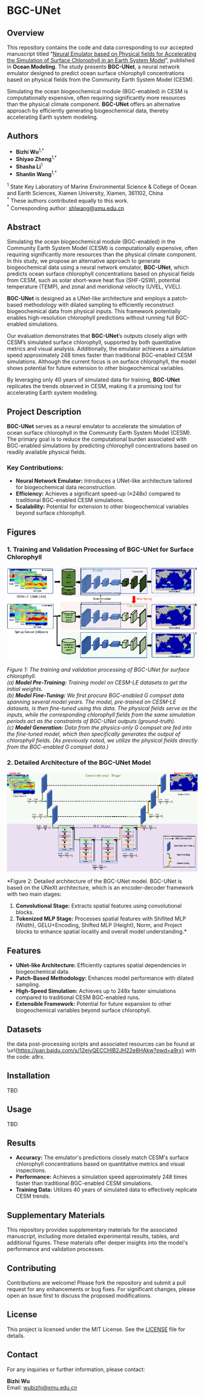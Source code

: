 # BGC-UNet

## Overview

This repository contains the code and data corresponding to our accepted manuscript titled “[Neural Emulator based on Physical fields for Accelerating the Simulation of Surface Chlorophyll in an Earth System Model](#)”, published in **Ocean Modeling**. The study presents **BGC-UNet**, a neural network emulator designed to predict ocean surface chlorophyll concentrations based on physical fields from the Community Earth System Model (CESM).

Simulating the ocean biogeochemical module (BGC-enabled) in CESM is computationally expensive, often requiring significantly more resources than the physical climate component. **BGC-UNet** offers an alternative approach by efficiently generating biogeochemical data, thereby accelerating Earth system modeling.

## Authors

- **Bizhi Wu**<sup>1,†</sup>
- **Shiyao Zheng**<sup>1,†</sup>
- **Shasha Li**<sup>1</sup>
- **Shanlin Wang**<sup>1,*</sup>

<sup>1</sup> State Key Laboratory of Marine Environmental Science & College of Ocean and Earth Sciences, Xiamen University, Xiamen, 361102, China  
<sup>†</sup> These authors contributed equally to this work.  
<sup>*</sup> Corresponding author: shlwang@xmu.edu.cn

## Abstract

Simulating the ocean biogeochemical module (BGC-enabled) in the Community Earth System Model (CESM) is computationally expensive, often requiring significantly more resources than the physical climate component. In this study, we propose an alternative approach to generate biogeochemical data using a neural network emulator, **BGC-UNet**, which predicts ocean surface chlorophyll concentrations based on physical fields from CESM, such as solar short-wave heat flux (SHF-QSW), potential temperature (TEMP), and zonal and meridional velocity (UVEL, VVEL).

**BGC-UNet** is designed as a UNet-like architecture and employs a patch-based methodology with dilated sampling to efficiently reconstruct biogeochemical data from physical inputs. This framework potentially enables high-resolution chlorophyll predictions without running full BGC-enabled simulations.

Our evaluation demonstrates that **BGC-UNet**’s outputs closely align with CESM’s simulated surface chlorophyll, supported by both quantitative metrics and visual analysis. Additionally, the emulator achieves a simulation speed approximately 248 times faster than traditional BGC-enabled CESM simulations. Although the current focus is on surface chlorophyll, the model shows potential for future extension to other biogeochemical variables.

By leveraging only 40 years of simulated data for training, **BGC-UNet** replicates the trends observed in CESM, making it a promising tool for accelerating Earth system modeling.

## Project Description

**BGC-UNet** serves as a neural emulator to accelerate the simulation of ocean surface chlorophyll in the Community Earth System Model (CESM). The primary goal is to reduce the computational burden associated with BGC-enabled simulations by predicting chlorophyll concentrations based on readily available physical fields.

### Key Contributions:
- **Neural Network Emulator:** Introduces a UNet-like architecture tailored for biogeochemical data reconstruction.
- **Efficiency:** Achieves a significant speed-up (≈248x) compared to traditional BGC-enabled CESM simulations.
- **Scalability:** Potential for extension to other biogeochemical variables beyond surface chlorophyll.

## Figures

### 1. Training and Validation Processing of BGC-UNet for Surface Chlorophyll

![Model Workflow](./Fig-1-Arch.png)

*Figure 1: The training and validation processing of BGC-UNet for surface chlorophyll.  
(a) **Model Pre-Training:** Training model on CESM-LE datasets to get the initial weights.  
(b) **Model Fine-Tuning:** We first procure BGC-enabled G compset data spanning several model years. The model, pre-trained on CESM-LE datasets, is then fine-tuned using this data. The physical fields serve as the inputs, while the corresponding chlorophyll fields from the same simulation periods act as the constraints of BGC-UNet outputs (ground-truth).  
(c) **Model Generation:** Data from the physics-only G compset are fed into the fine-tuned model, which then specifically generates the output of chlorophyll fields. (As previously noted, we utilize the physical fields directly from the BGC-enabled G compset data.)*

### 2. Detailed Architecture of the BGC-UNet Model

![Model Framework](./Fig-2-UNeXt.png)

*Figure 2: Detailed architecture of the BGC-UNet model. BGC-UNet is based on the UNeXt architecture, which is an encoder-decoder framework with two main stages:  
1) **Convolutional Stage:** Extracts spatial features using convolutional blocks.  
2) **Tokenized MLP Stage:** Processes spatial features with Shifited MLP (Width), GELU+Encoding, Shifted MLP (Height), Norm, and Project blocks to enhance spatial locality and overall model understanding.*

## Features

- **UNet-like Architecture:** Efficiently captures spatial dependencies in biogeochemical data.
- **Patch-Based Methodology:** Enhances model performance with dilated sampling.
- **High-Speed Simulation:** Achieves up to 248x faster simulations compared to traditional CESM BGC-enabled runs.
- **Extensible Framework:** Potential for future expansion to other biogeochemical variables beyond surface chlorophyll.
  
## Datasets

the data post-processing scripts and associated resources can be found at \url{https://pan.baidu.com/s/12eivQECCHlB2JH22e8HAkw?pwd=a9rx} with the code: a9rx.

## Installation

TBD

## Usage

TBD

## Results

- **Accuracy:** The emulator's predictions closely match CESM's surface chlorophyll concentrations based on quantitative metrics and visual inspections.
- **Performance:** Achieves a simulation speed approximately 248 times faster than traditional BGC-enabled CESM simulations.
- **Training Data:** Utilizes 40 years of simulated data to effectively replicate CESM trends.

## Supplementary Materials

This repository provides supplementary materials for the associated manuscript, including more detailed experimental results, tables, and additional figures. These materials offer deeper insights into the model's performance and validation processes.

## Contributing

Contributions are welcome! Please fork the repository and submit a pull request for any enhancements or bug fixes. For significant changes, please open an issue first to discuss the proposed modifications.

## License

This project is licensed under the MIT License. See the [LICENSE](LICENSE) file for details.

## Contact

For any inquiries or further information, please contact:

**Bizhi Wu**  
Email: [wubizhi@xmu.edu.cn](mailto:wubizhi@xmu.edu.cn)
